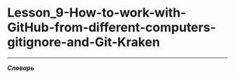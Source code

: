 # Lesson_9-How-to-work-with-GitHub-from-different-computers-gitignore-and-Git-Kraken

<hr>

_**Словарь**_
